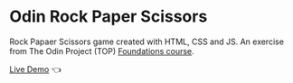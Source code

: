 # Odin Rock Paper Scissors

Rock Papaer Scissors game created with HTML, CSS and JS. An exercise from The Odin Project (TOP) [Foundations course](https://www.theodinproject.com/paths/foundations/courses/foundations).

[Live Demo](https://yuxuanx1e.github.io/odin-rock-paper-scissors/) :point_left:
